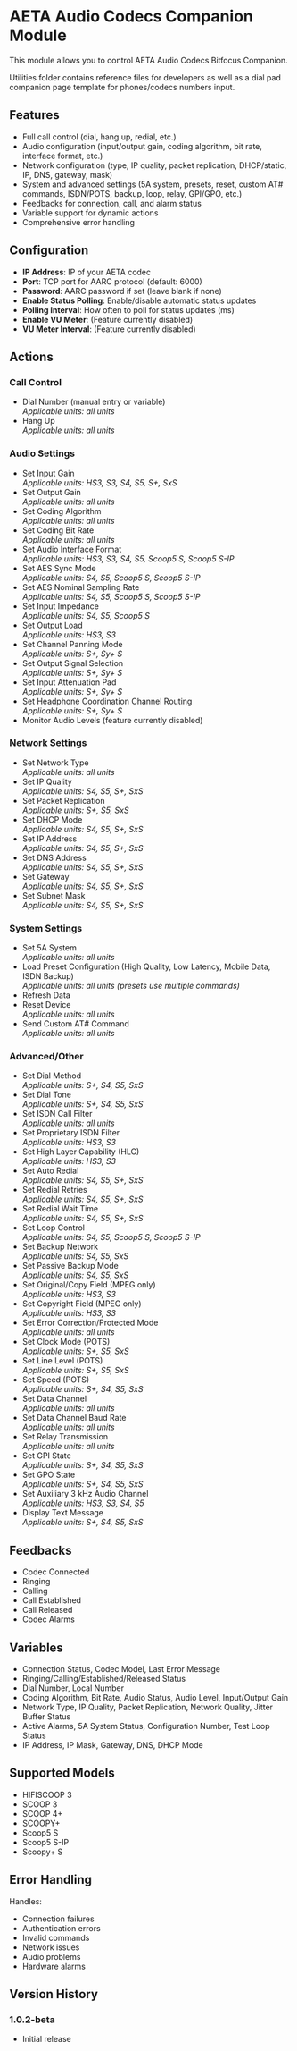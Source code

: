 # AETA Audio Codecs Companion Module

This module allows you to control AETA Audio Codecs Bitfocus Companion.

Utilities folder contains reference files for developers as well as a dial pad companion page template for phones/codecs numbers input.

## Features

- Full call control (dial, hang up, redial, etc.)
- Audio configuration (input/output gain, coding algorithm, bit rate, interface format, etc.)
- Network configuration (type, IP quality, packet replication, DHCP/static, IP, DNS, gateway, mask)
- System and advanced settings (5A system, presets, reset, custom AT# commands, ISDN/POTS, backup, loop, relay, GPI/GPO, etc.)
- Feedbacks for connection, call, and alarm status
- Variable support for dynamic actions
- Comprehensive error handling

## Configuration

- **IP Address**: IP of your AETA codec
- **Port**: TCP port for AARC protocol (default: 6000)
- **Password**: AARC password if set (leave blank if none)
- **Enable Status Polling**: Enable/disable automatic status updates
- **Polling Interval**: How often to poll for status updates (ms)
- **Enable VU Meter**: (Feature currently disabled)
- **VU Meter Interval**: (Feature currently disabled)

## Actions

### Call Control
- Dial Number (manual entry or variable)  
  _Applicable units: all units_
- Hang Up  
  _Applicable units: all units_

### Audio Settings
- Set Input Gain  
  _Applicable units: HS3, S3, S4, S5, S+, SxS_
- Set Output Gain  
  _Applicable units: all units_
- Set Coding Algorithm  
  _Applicable units: all units_
- Set Coding Bit Rate  
  _Applicable units: all units_
- Set Audio Interface Format  
  _Applicable units: HS3, S3, S4, S5, Scoop5 S, Scoop5 S-IP_
- Set AES Sync Mode  
  _Applicable units: S4, S5, Scoop5 S, Scoop5 S-IP_
- Set AES Nominal Sampling Rate  
  _Applicable units: S4, S5, Scoop5 S, Scoop5 S-IP_
- Set Input Impedance  
  _Applicable units: S4, S5, Scoop5 S_
- Set Output Load  
  _Applicable units: HS3, S3_
- Set Channel Panning Mode  
  _Applicable units: S+, Sy+ S_
- Set Output Signal Selection  
  _Applicable units: S+, Sy+ S_
- Set Input Attenuation Pad  
  _Applicable units: S+, Sy+ S_
- Set Headphone Coordination Channel Routing  
  _Applicable units: S+, Sy+ S_
- Monitor Audio Levels (feature currently disabled)

### Network Settings
- Set Network Type  
  _Applicable units: all units_
- Set IP Quality  
  _Applicable units: S4, S5, S+, SxS_
- Set Packet Replication  
  _Applicable units: S+, S5, SxS_
- Set DHCP Mode  
  _Applicable units: S4, S5, S+, SxS_
- Set IP Address  
  _Applicable units: S4, S5, S+, SxS_
- Set DNS Address  
  _Applicable units: S4, S5, S+, SxS_
- Set Gateway  
  _Applicable units: S4, S5, S+, SxS_
- Set Subnet Mask  
  _Applicable units: S4, S5, S+, SxS_

### System Settings
- Set 5A System  
  _Applicable units: all units_
- Load Preset Configuration (High Quality, Low Latency, Mobile Data, ISDN Backup)  
  _Applicable units: all units (presets use multiple commands)_
- Refresh Data
- Reset Device  
  _Applicable units: all units_
- Send Custom AT# Command  
  _Applicable units: all units_

### Advanced/Other
- Set Dial Method  
  _Applicable units: S+, S4, S5, SxS_
- Set Dial Tone  
  _Applicable units: S+, S4, S5, SxS_
- Set ISDN Call Filter  
  _Applicable units: all units_
- Set Proprietary ISDN Filter  
  _Applicable units: HS3, S3_
- Set High Layer Capability (HLC)  
  _Applicable units: HS3, S3_
- Set Auto Redial  
  _Applicable units: S4, S5, S+, SxS_
- Set Redial Retries  
  _Applicable units: S4, S5, S+, SxS_
- Set Redial Wait Time  
  _Applicable units: S4, S5, S+, SxS_
- Set Loop Control  
  _Applicable units: S4, S5, Scoop5 S, Scoop5 S-IP_
- Set Backup Network  
  _Applicable units: S4, S5, SxS_
- Set Passive Backup Mode  
  _Applicable units: S4, S5, SxS_
- Set Original/Copy Field (MPEG only)  
  _Applicable units: HS3, S3_
- Set Copyright Field (MPEG only)  
  _Applicable units: HS3, S3_
- Set Error Correction/Protected Mode  
  _Applicable units: all units_
- Set Clock Mode (POTS)  
  _Applicable units: S+, S5, SxS_
- Set Line Level (POTS)  
  _Applicable units: S+, S5, SxS_
- Set Speed (POTS)  
  _Applicable units: S+, S4, S5, SxS_
- Set Data Channel  
  _Applicable units: all units_
- Set Data Channel Baud Rate  
  _Applicable units: all units_
- Set Relay Transmission  
  _Applicable units: all units_
- Set GPI State  
  _Applicable units: S+, S4, S5, SxS_
- Set GPO State  
  _Applicable units: S+, S4, S5, SxS_
- Set Auxiliary 3 kHz Audio Channel  
  _Applicable units: HS3, S3, S4, S5_
- Display Text Message  
  _Applicable units: S+, S4, S5, SxS_

## Feedbacks

- Codec Connected
- Ringing
- Calling
- Call Established
- Call Released
- Codec Alarms

## Variables

- Connection Status, Codec Model, Last Error Message
- Ringing/Calling/Established/Released Status
- Dial Number, Local Number
- Coding Algorithm, Bit Rate, Audio Status, Audio Level, Input/Output Gain
- Network Type, IP Quality, Packet Replication, Network Quality, Jitter Buffer Status
- Active Alarms, 5A System Status, Configuration Number, Test Loop Status
- IP Address, IP Mask, Gateway, DNS, DHCP Mode

## Supported Models

- HIFISCOOP 3
- SCOOP 3
- SCOOP 4+
- SCOOPY+
- Scoop5 S
- Scoop5 S-IP
- Scoopy+ S

## Error Handling

Handles:
- Connection failures
- Authentication errors
- Invalid commands
- Network issues
- Audio problems
- Hardware alarms

## Version History

### 1.0.2-beta
- Initial release

